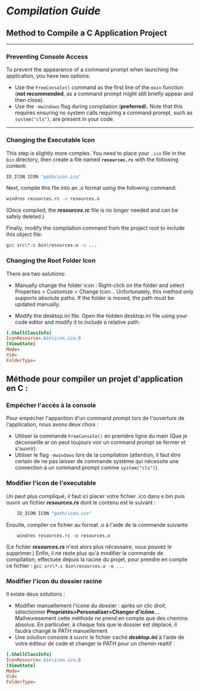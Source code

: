 # ***Compilation Guide***

## Method to Compile a C Application Project

---

### Preventing Console Access

To prevent the appearance of a command prompt when launching the application, you have two options:

- Use the `FreeConsole()` command as the first line of the `main` function (**not recommended**, as a command prompt might still briefly appear and then close).
- Use the `-mwindows` flag during compilation (**preferred**). Note that this requires ensuring no system calls requiring a command prompt, such as `system("cls")`, are present in your code.

---

### Changing the Executable Icon

This step is slightly more complex. You need to place your `.ico` file in the `bin` directory, then create a file named **`resources.rc`** with the following content:

```bash
ID_ICON ICON "path/icon.ico"
```

Next, compile this file into an .o format using the following command:
```bash
windres resources.rc -o resources.o
```

(Once compiled, the ***resources.rc*** file is no longer needed and can be safely deleted.)

Finally, modify the compilation command from the project root to include this object file:

```bash
gcc src\*.c bin\resources.o -o ...
```

### Changing the Root Folder Icon

There are two solutions:

- Manually change the folder icon : Right-click on the folder and select Properties > Customize > Change Icon... Unfortunately, this method only supports absolute paths. If the folder is moved, the path must be updated manually.

- Modify the desktop.ini file. Open the hidden desktop.ini file using your code editor and modify it to include a relative path:

```ini
[.ShellClassInfo]
IconResource=.bin\icon.ico,0
[ViewState]
Mode=
Vid=
FolderType=
```






## Méthode pour compiler un projet d'application en C :

### Empécher l'accés à la console

Pour empécher l'apparition d'un command prompt lors de l'ouverture de l'application, nous avons deux choix :
- Utiliser la commande ``FreeConsole()`` en première ligne du main (Que je déconseille ar on peut toujours voir un command prompt se fermer et s'ouvrir).
- Utiliser le flag ``-mwindows`` lors de la compilation (attention, il faut être certain de ne pas laisser de commande système qui nécessite une connection à un command prompt comme ``system("cls")``).

### Modifier l'icon de l'executable

Un peut plus compliqué, il faut ici placer votre fichier .ico dans e bin puis ouvrir un fichier ***resources.rs*** dont le contenu est le suivant :
```c
    ID_ICON ICON "path/icon.ico"
```

Ensuite, compiler ce fichier au format .o à l'aide de la commande suivante 
```
    windres resources.rc -o resources.o
```

(Le fichier ***resources.rs*** n'est alors plus nécessaire, vous pouvez le supprimer.)
Enfin, il ne reste plus qu'à modifier la commande de compilation, effectuée depuis la racine du projet, pour prendre en compte ce fichier :
```gcc src\*.c bin\resources.o -o ...```

### Modifier l'icon du dossier racine

Il existe deux solutions :
- Modifier manuellement l'icone du dossier : après un clic droit, sélectionner **Propriétés>Personaliser>Changer d'icône...** Malheuresement cette méthode ne prend en compte que des chemins absolus. En particulier, à chaque fois que le dossier est déplacé, il faudra changé le PATH manuellement
- Une solution consiste à ouvrir le fichier caché ***desktop.ini*** à l'aide de votre éditeur de code et changer le PATH pour un chemin realtif :

```ini
[.ShellClassInfo]
IconResource=.bin\icon.ico,0
[ViewState]
Mode=
Vid=
FolderType=
```
